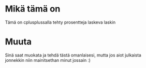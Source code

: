 # Mikä tämä on
Tämä on cplusplussalla tehty prosentteja laskeva laskin

# Muuta
Sinä saat muokata ja tehdä tästä omanlaisesi, mutta jos aiot julkaista jonnekkin niin mainitsethan minut jossain :)
